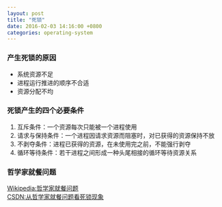 ```yaml
---
layout: post
title: "死锁"
date: 2016-02-03 14:16:00 +0800
categories: operating-system
---
```

### 产生死锁的原因
* 系统资源不足
* 进程运行推进的顺序不合适
* 资源分配不均

### 死锁产生的四个必要条件
1. 互斥条件：一个资源每次只能被一个进程使用
2. 请求与保持条件：一个进程因请求资源而阻塞时，对已获得的资源保持不放
3. 不剥夺条件：进程已获得的资源，在未使用完之前，不能强行剥夺
4. 循环等待条件：若干进程之间形成一种头尾相接的循环等待资源关系

### 哲学家就餐问题
[Wikipedia:哲学家就餐问题](https://zh.wikipedia.org/zh-cn/%E5%93%B2%E5%AD%A6%E5%AE%B6%E5%B0%B1%E9%A4%90%E9%97%AE%E9%A2%98)<br>
[CSDN:从哲学家就餐问题看死锁现象](http://blog.csdn.net/acm_lkl/article/details/50625777)
